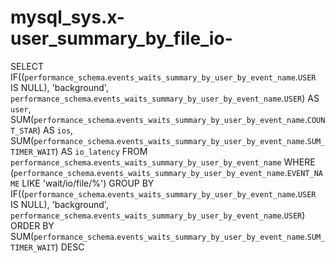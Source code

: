 # mysql_sys.x-user_summary_by_file_io-

SELECT 
    IF((`performance_schema`.`events_waits_summary_by_user_by_event_name`.`USER` IS NULL),
        'background',
        `performance_schema`.`events_waits_summary_by_user_by_event_name`.`USER`) AS `user`,
    SUM(`performance_schema`.`events_waits_summary_by_user_by_event_name`.`COUNT_STAR`) AS `ios`,
    SUM(`performance_schema`.`events_waits_summary_by_user_by_event_name`.`SUM_TIMER_WAIT`) AS `io_latency`
FROM
    `performance_schema`.`events_waits_summary_by_user_by_event_name`
WHERE
    (`performance_schema`.`events_waits_summary_by_user_by_event_name`.`EVENT_NAME` LIKE 'wait/io/file/%')
GROUP BY IF((`performance_schema`.`events_waits_summary_by_user_by_event_name`.`USER` IS NULL),
    'background',
    `performance_schema`.`events_waits_summary_by_user_by_event_name`.`USER`)
ORDER BY SUM(`performance_schema`.`events_waits_summary_by_user_by_event_name`.`SUM_TIMER_WAIT`) DESC

